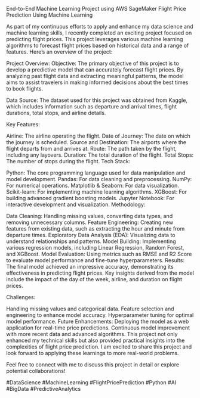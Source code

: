 End-to-End Machine Learning Project using AWS SageMaker
Flight Price Prediction Using Machine Learning

As part of my continuous efforts to apply and enhance my data science and machine learning skills, I recently completed an exciting project focused on predicting flight prices. This project leverages various machine learning algorithms to forecast flight prices based on historical data and a range of features. Here’s an overview of the project:

Project Overview:
Objective:
The primary objective of this project is to develop a predictive model that can accurately forecast flight prices. By analyzing past flight data and extracting meaningful patterns, the model aims to assist travelers in making informed decisions about the best times to book flights.

Data Source:
The dataset used for this project was obtained from Kaggle, which includes information such as departure and arrival times, flight durations, total stops, and airline details.

Key Features:

Airline: The airline operating the flight.
Date of Journey: The date on which the journey is scheduled.
Source and Destination: The airports where the flight departs from and arrives at.
Route: The path taken by the flight, including any layovers.
Duration: The total duration of the flight.
Total Stops: The number of stops during the flight.
Tech Stack:

Python: The core programming language used for data manipulation and model development.
Pandas: For data cleaning and preprocessing.
NumPy: For numerical operations.
Matplotlib & Seaborn: For data visualization.
Scikit-learn: For implementing machine learning algorithms.
XGBoost: For building advanced gradient boosting models.
Jupyter Notebook: For interactive development and visualization.
Methodology:

Data Cleaning: Handling missing values, converting data types, and removing unnecessary columns.
Feature Engineering: Creating new features from existing data, such as extracting the hour and minute from departure times.
Exploratory Data Analysis (EDA): Visualizing data to understand relationships and patterns.
Model Building: Implementing various regression models, including Linear Regression, Random Forest, and XGBoost.
Model Evaluation: Using metrics such as RMSE and R2 Score to evaluate model performance and fine-tune hyperparameters.
Results:
The final model achieved an impressive accuracy, demonstrating its effectiveness in predicting flight prices. Key insights derived from the model include the impact of the day of the week, airline, and duration on flight prices.

Challenges:

Handling missing values and categorical data.
Feature selection and engineering to enhance model accuracy.
Hyperparameter tuning for optimal model performance.
Future Enhancements:
Deploying the model as a web application for real-time price predictions.
Continuous model improvement with more recent data and advanced algorithms.
This project not only enhanced my technical skills but also provided practical insights into the complexities of flight price prediction. I am excited to share this project and look forward to applying these learnings to more real-world problems.

Feel free to connect with me to discuss this project in detail or explore potential collaborations!

#DataScience #MachineLearning #FlightPricePrediction #Python #AI #BigData #PredictiveAnalytics

